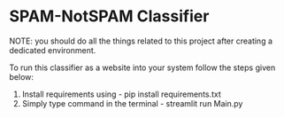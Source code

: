 # SPAM-NotSPAM Classifier

NOTE: you should do all the things related to this project after creating a dedicated environment.


To run this classifier as a website into your system follow the steps given below: 

1. Install requirements using - pip install requirements.txt
2. Simply type command in the terminal - streamlit run Main.py

